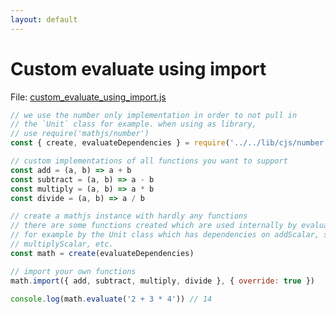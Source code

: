 ```yaml
---
layout: default
---
```


# Custom evaluate using import

File: [custom_evaluate_using_import.js](custom_evaluate_using_import.js)

```js
// we use the number only implementation in order to not pull in
// the `Unit` class for example. when using as library,
// use require('mathjs/number')
const { create, evaluateDependencies } = require('../../lib/cjs/number.js')

// custom implementations of all functions you want to support
const add = (a, b) => a + b
const subtract = (a, b) => a - b
const multiply = (a, b) => a * b
const divide = (a, b) => a / b

// create a mathjs instance with hardly any functions
// there are some functions created which are used internally by evaluate though,
// for example by the Unit class which has dependencies on addScalar, subtractScalar,
// multiplyScalar, etc.
const math = create(evaluateDependencies)

// import your own functions
math.import({ add, subtract, multiply, divide }, { override: true })

console.log(math.evaluate('2 + 3 * 4')) // 14

```

<!-- Note: This file is automatically generated. Changes made in this file will be overridden. -->

